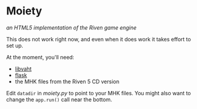 Moiety
======

*an HTML5 implementation of the Riven game engine*

This does not work right now, and even when it does work it takes
effort to set up.

At the moment, you'll need:

* [libvaht](https://github.com/agrif/libvaht/)
* [flask](http://flask.pocoo.org/)
* the MHK files from the Riven 5 CD version

Edit `datadir` in *moiety.py* to point to your MHK files. You might
also want to change the `app.run()` call near the bottom.
